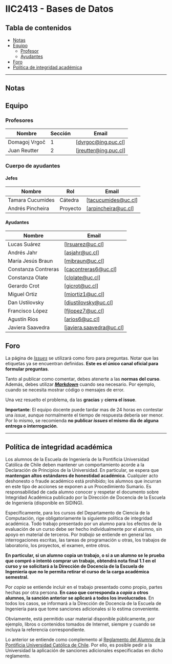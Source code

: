 # IIC2413 - Bases de Datos

## Tabla de contenidos

- [Notas](#notas)
- [Equipo](#equipo)
  - [Profesor](#profesores)
  - [Ayudantes](#ayudantes)
- [Foro](#foro)
- [Política de integridad académica](#política-de-integridad-académica)

---

## Notas


## Equipo

### Profesores

Nombre              | Sección | Email
------------------- | ------- | ---------------------
Domagoj Vrgoč       | 1       | [dvrgoc@ing.puc.cl]
Juan Reutter        | 2       | [jreutter@ing.puc.cl]

### Cuerpo de ayudantes

#### Jefes

Nombre           | Rol      | Email
-----------------|--------- | ----------------
Tamara Cucumides | Cátedra  | [tacucumides@uc.cl] 
Andrés Pincheira | Proyecto | [arpincheira@uc.cl]

#### Ayudantes

Nombre                    | Email
------------------------- | ---------------------
Lucas Suárez              | [lrsuarez@uc.cl]
Andrés Jahr               | [asjahr@uc.cl]
María Jesús Braun         | [mjbraun@uc.cl]
Constanza Contreras       | [cacontreras6@uc.cl]
Constanza Olate		  | [clolate@uc.cl]
Gerardo Crot        		  | [gicrot@uc.cl]
Miguel Ortiz        		  | [miortiz1@uc.cl]
Dan Ustilovsky        		  | [diustilovsky@uc.cl]
Francisco López           | [fjlopez7@uc.cl]
Agustín Rios        | [arios6@uc.cl]
Javiera Saavedra        | [javiera.saavedra@uc.cl]
## Foro

La página de [_Issues_](https://github.com/IIC2413/Syllabus-2020-2/issues) se utilizará como foro para preguntas. Notar que las etiquetas ya se encuentran definidas. **Este es el único canal oficial para formular preguntas**.

Tanto al publicar como comentar, debes atenerte a las **normas del curso**. Además, debes utilizar **[_Markdown_](https://github.com/adam-p/markdown-here/wiki/Markdown-Cheatsheet#code)** cuando sea necesario. Por ejemplo, cuando se necesita mostrar código o mensajes de error.

Una vez resuelto el problema, da las **gracias** y **cierra el issue**.

**Importante**: El equipo docente puede tardar mas de 24 horas en contestar una _issue_, aunque normalmente el tiempo de respuesta debería ser menor. Por lo mismo, se recomienda **no publicar _issues_ el mismo día de alguna entrega o interrogación**.


---

## Política de integridad académica

Los alumnos de la Escuela de Ingeniería de la Pontificia Universidad Católica de Chile deben mantener un comportamiento acorde a la Declaración de Principios de la Universidad.  En particular, se espera que **mantengan altos estándares de honestidad académica**.  Cualquier acto deshonesto o fraude académico está prohibido; los alumnos que incurran en este tipo de acciones se exponen a un Procedimiento Sumario. Es responsabilidad de cada alumno conocer y respetar el documento sobre Integridad Académica publicado por la Dirección de Docencia de la Escuela de Ingeniería (disponible en SIDING).

Específicamente, para los cursos del Departamento de Ciencia de la Computación, rige obligatoriamente la siguiente política de integridad académica. Todo trabajo presentado por un alumno para los efectos de la evaluación de un curso debe ser hecho individualmente por el alumno, sin apoyo en material de terceros.  Por _trabajo_ se entiende en general las interrogaciones escritas, las tareas de programación u otras, los trabajos de laboratorio, los proyectos, el examen, entre otros.

**En particular, si un alumno copia un trabajo, o si a un alumno se le prueba que compró o intentó comprar un trabajo, obtendrá nota final 1.1 en el curso y se solicitará a la Dirección de Docencia de la Escuela de Ingeniería que no le permita retirar el curso de la carga académica semestral.**

Por _copia_ se entiende incluir en el trabajo presentado como propio, partes hechas por otra persona.  **En caso que corresponda a _copia_ a otros alumnos, la sanción anterior se aplicará a todos los involucrados**.  En todos los casos, se informará a la Dirección de Docencia de la Escuela de Ingeniería para que tome sanciones adicionales si lo estima conveniente.

Obviamente, está permitido usar material disponible públicamente, por ejemplo, libros o contenidos tomados de Internet, siempre y cuando se incluya la referencia correspondiente.

Lo anterior se entiende como complemento al [Reglamento del Alumno de la Pontificia Universidad Católica de Chile].  Por ello, es posible pedir a la Universidad la aplicación de sanciones adicionales especificadas en dicho reglamento.

[Reglamento del Alumno de la Pontificia Universidad Católica de Chile]: http://admisionyregistros.uc.cl/alumnos/informacion-academica/reglamentos-estudiantiles
